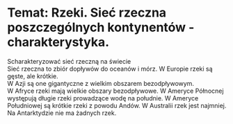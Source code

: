 # Temat: Rzeki. Sieć rzeczna poszczególnych kontynentów - charakterystyka.
Scharakteryzować sieć rzeczną na świecie  
Sieć rzeczna to zbiór dopływów do oceanów i mórz. W Europie rzeki są gęste, ale krótkie.  
W Azji są one gigantyczne z wielkim obszarem bezodpływowym.  
W Afryce rzeki mają wielkie obszary bezodpływowe.
W Ameryce Północnej występują długie rzeki prowadzące wodę na południe.
W Ameryce Południowej są krótkie rzeki z powodu Andów.
W Australii rzek jest najmniej.
Na Antarktydzie nie ma żadnych rzek.
